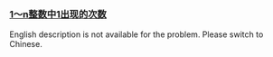 ### [1～n整数中1出现的次数 ](https://leetcode.com/problems/1nzheng-shu-zhong-1chu-xian-de-ci-shu-lcof)

English description is not available for the problem. Please switch to Chinese.